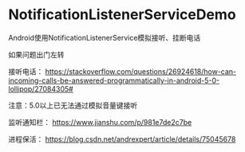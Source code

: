 # NotificationListenerServiceDemo
Android使用NotificationListenerService模拟接听、挂断电话

如果问题出门左转

接听电话：
https://stackoverflow.com/questions/26924618/how-can-incoming-calls-be-answered-programmatically-in-android-5-0-lollipop/27084305#

注意：5.0以上已无法通过模拟音量键接听

监听通知栏：
https://www.jianshu.com/p/981e7de2c7be

进程保活：
https://blog.csdn.net/andrexpert/article/details/75045678
